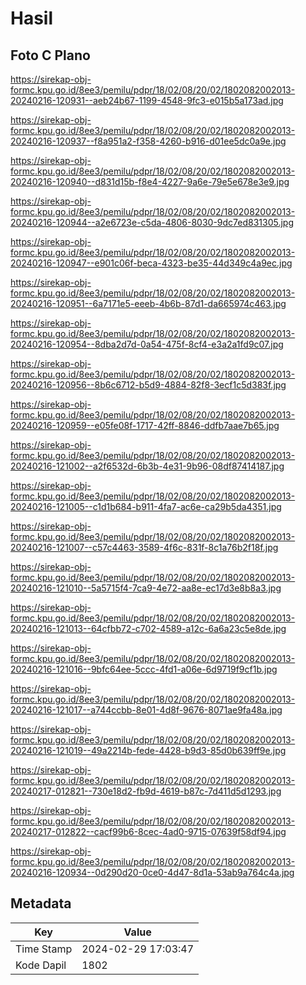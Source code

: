 # Hasil

## Foto C Plano

https://sirekap-obj-formc.kpu.go.id/8ee3/pemilu/pdpr/18/02/08/20/02/1802082002013-20240216-120931--aeb24b67-1199-4548-9fc3-e015b5a173ad.jpg

https://sirekap-obj-formc.kpu.go.id/8ee3/pemilu/pdpr/18/02/08/20/02/1802082002013-20240216-120937--f8a951a2-f358-4260-b916-d01ee5dc0a9e.jpg

https://sirekap-obj-formc.kpu.go.id/8ee3/pemilu/pdpr/18/02/08/20/02/1802082002013-20240216-120940--d831d15b-f8e4-4227-9a6e-79e5e678e3e9.jpg

https://sirekap-obj-formc.kpu.go.id/8ee3/pemilu/pdpr/18/02/08/20/02/1802082002013-20240216-120944--a2e6723e-c5da-4806-8030-9dc7ed831305.jpg

https://sirekap-obj-formc.kpu.go.id/8ee3/pemilu/pdpr/18/02/08/20/02/1802082002013-20240216-120947--e901c06f-beca-4323-be35-44d349c4a9ec.jpg

https://sirekap-obj-formc.kpu.go.id/8ee3/pemilu/pdpr/18/02/08/20/02/1802082002013-20240216-120951--6a7171e5-eeeb-4b6b-87d1-da665974c463.jpg

https://sirekap-obj-formc.kpu.go.id/8ee3/pemilu/pdpr/18/02/08/20/02/1802082002013-20240216-120954--8dba2d7d-0a54-475f-8cf4-e3a2a1fd9c07.jpg

https://sirekap-obj-formc.kpu.go.id/8ee3/pemilu/pdpr/18/02/08/20/02/1802082002013-20240216-120956--8b6c6712-b5d9-4884-82f8-3ecf1c5d383f.jpg

https://sirekap-obj-formc.kpu.go.id/8ee3/pemilu/pdpr/18/02/08/20/02/1802082002013-20240216-120959--e05fe08f-1717-42ff-8846-ddfb7aae7b65.jpg

https://sirekap-obj-formc.kpu.go.id/8ee3/pemilu/pdpr/18/02/08/20/02/1802082002013-20240216-121002--a2f6532d-6b3b-4e31-9b96-08df87414187.jpg

https://sirekap-obj-formc.kpu.go.id/8ee3/pemilu/pdpr/18/02/08/20/02/1802082002013-20240216-121005--c1d1b684-b911-4fa7-ac6e-ca29b5da4351.jpg

https://sirekap-obj-formc.kpu.go.id/8ee3/pemilu/pdpr/18/02/08/20/02/1802082002013-20240216-121007--c57c4463-3589-4f6c-831f-8c1a76b2f18f.jpg

https://sirekap-obj-formc.kpu.go.id/8ee3/pemilu/pdpr/18/02/08/20/02/1802082002013-20240216-121010--5a5715f4-7ca9-4e72-aa8e-ec17d3e8b8a3.jpg

https://sirekap-obj-formc.kpu.go.id/8ee3/pemilu/pdpr/18/02/08/20/02/1802082002013-20240216-121013--64cfbb72-c702-4589-a12c-6a6a23c5e8de.jpg

https://sirekap-obj-formc.kpu.go.id/8ee3/pemilu/pdpr/18/02/08/20/02/1802082002013-20240216-121016--9bfc64ee-5ccc-4fd1-a06e-6d9719f9cf1b.jpg

https://sirekap-obj-formc.kpu.go.id/8ee3/pemilu/pdpr/18/02/08/20/02/1802082002013-20240216-121017--a744ccbb-8e01-4d8f-9676-8071ae9fa48a.jpg

https://sirekap-obj-formc.kpu.go.id/8ee3/pemilu/pdpr/18/02/08/20/02/1802082002013-20240216-121019--49a2214b-fede-4428-b9d3-85d0b639ff9e.jpg

https://sirekap-obj-formc.kpu.go.id/8ee3/pemilu/pdpr/18/02/08/20/02/1802082002013-20240217-012821--730e18d2-fb9d-4619-b87c-7d411d5d1293.jpg

https://sirekap-obj-formc.kpu.go.id/8ee3/pemilu/pdpr/18/02/08/20/02/1802082002013-20240217-012822--cacf99b6-8cec-4ad0-9715-07639f58df94.jpg

https://sirekap-obj-formc.kpu.go.id/8ee3/pemilu/pdpr/18/02/08/20/02/1802082002013-20240216-120934--0d290d20-0ce0-4d47-8d1a-53ab9a764c4a.jpg


## Metadata

| Key        | Value               |
| ---------- | ------------------- |
| Time Stamp | 2024-02-29 17:03:47 |
| Kode Dapil | 1802                |



